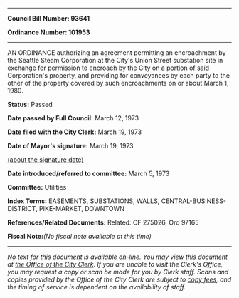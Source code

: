 

********

**Council Bill Number: 93641**
   
**Ordinance Number: 101953**
********

 AN ORDINANCE authorizing an agreement permitting an encroachment by the Seattle Steam Corporation at the City's Union Street substation site in exchange for permission to encroach by the City on a portion of said Corporation's property, and providing for conveyances by each party to the other of the property covered by such encroachments on or about March 1, 1980.

**Status:** Passed
   
**Date passed by Full Council:** March 12, 1973
   
**Date filed with the City Clerk:** March 19, 1973
   
**Date of Mayor's signature:** March 19, 1973
   
[(about the signature date)](/~public/approvaldate.htm)
   
   
   
**Date introduced/referred to committee:** March 5, 1973
   
**Committee:** Utilities
   
   
**Index Terms:** EASEMENTS, SUBSTATIONS, WALLS, CENTRAL-BUSINESS-DISTRICT, PIKE-MARKET, DOWNTOWN

**References/Related Documents:** Related: CF 275026, Ord 97165

**Fiscal Note:**_(No fiscal note available at this time)_
********

_No text for this document is available on-line. You may view this document at [the Office of the City Clerk](http://www.seattle.gov/leg/clerk/contactUs.htm). If you are unable to visit the Clerk's Office, you may request a copy or scan be made for you by Clerk staff. Scans and copies provided by the Office of the City Clerk are subject to [copy fees](http://clerk.seattle.gov/~public/clerkfees.htm), and the timing of service is dependent on the availability of staff._

